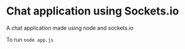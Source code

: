 # Chat application using Sockets.io

A chat application made using node and sockets.io

To run
`node app.js`

